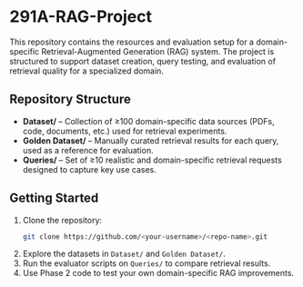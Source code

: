 # 291A-RAG-Project

This repository contains the resources and evaluation setup for a domain-specific Retrieval-Augmented Generation (RAG) system. The project is structured to support dataset creation, query testing, and evaluation of retrieval quality for a specialized domain.

## Repository Structure

- **Dataset/** – Collection of ≥100 domain-specific data sources (PDFs, code, documents, etc.) used for retrieval experiments.
- **Golden Dataset/** – Manually curated retrieval results for each query, used as a reference for evaluation.
- **Queries/** – Set of ≥10 realistic and domain-specific retrieval requests designed to capture key use cases.

## Getting Started

1. Clone the repository:
    ```bash
    git clone https://github.com/<your-username>/<repo-name>.git
    ```
2. Explore the datasets in `Dataset/` and `Golden Dataset/`.
3. Run the evaluator scripts on `Queries/` to compare retrieval results.
4. Use Phase 2 code to test your own domain-specific RAG improvements.
